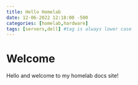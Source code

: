 ```yaml
---
title: Hello Homelab
date: 12-06-2022 12:18:00 -500
categories: [homelab,hardware]
tags: [servers,dell] #tag is always lower case
---
```


# Welcome 

Hello and welcome to my homelab docs site!
